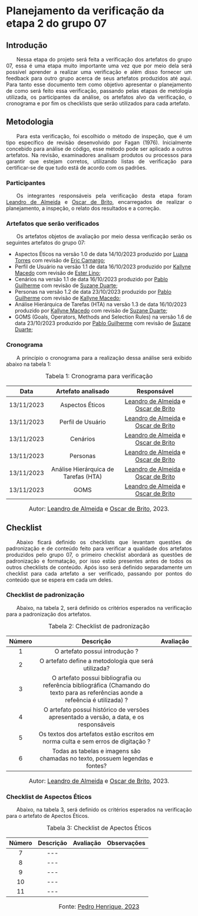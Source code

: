 # Planejamento da verificação da etapa 2 do grupo 07

## Introdução
<p align="justify">&emsp;&emsp;Nessa etapa do projeto será feita a verificação dos artefatos do grupo 07, essa é uma etapa muito importante uma vez que por meio dela será possível aprender a realizar uma verificação e além disso fornecer um feedback para outro grupo acerca de seus artefatos produzidos até aqui. Para tanto esse documento tem como objetivo apresentar o planejamento de como será feito essa verificação, passando pelas etapas de metologia utilizada, os participantes da análise, os artefatos alvo da verificação, o cronograma e por fim os checklists que serão utilizados para cada artefato.</p> 

## Metodologia 
<p align="justify">&emsp;&emsp;Para esta verificação, foi escolhido o método de inspeção, que é um tipo específico de revisão desenvolvido por Fagan (1976). Inicialmente concebido para análise de código, esse método pode ser aplicado a outros artefatos. Na revisão, examinadores analisam produtos ou processos para garantir que estejam corretos, utilizando listas de verificação para certificar-se de que tudo está de acordo com os padrões.</p>


### Participantes
<p align="justify">&emsp;&emsp;Os integrantes responsáveis pela verificação desta etapa foram <a href="https://github.com/leomitx10" target="_blanck">Leandro de Almeida</a> e <a href="https://github.com/OscarDeBrito" target="_blanck">Oscar de Brito</a>, encarregados de realizar o planejamento, a inspeção, o relato dos resultados e a correção.</p>

### Artefatos que serão verificados
<p align="justify">&emsp;&emsp;Os artefatos objetos de avaliação por meio dessa verificação serão os seguintes artefatos do grupo 07:</p>

- Aspectos Éticos na versão 1.0 de data 14/10/2023 produzido por <a href= "https://github.com/luanatorress" target="_blanck">Luana Torres</a> com revisão de <a href="https://github.com/ericcs10" target="_blanck">Eric Camargo</a>;
- Perfil de Usuário na versão 1.1 de data 16/10/2023 produzido por <a href= "https://github.com/kalipassos" target="_blanck">Kallyne Macedo</a> com revisão de <a href="https://github.com/esteerlino" target="_blanck">Ester Lino</a>;
- Cenários na versão 1.1 de data 16/10/2023 produzido por <a href= "https://github.com/PabloGJBS" target="_blanck">Pablo Guilherme</a> com revisão de <a href="https://github.com/suzaneduarte" target="_blanck">Suzane Duarte</a>;
- Personas na versão 1.2 de data 23/10/2023 produzido por <a href= "https://github.com/PabloGJBS" target="_blanck">Pablo Guilherme</a> com revisão de <a href="https://github.com/kalipassos" target="_blanck">Kallyne Macedo</a>;
- Análise Hierárquica de Tarefas (HTA) na versão 1.3 de data 16/10/2023 produzido por <a href= "https://github.com/kalipassos" target="_blanck">Kallyne Macedo</a> com revisão de <a href="https://github.com/suzaneduarte" target="_blanck">Suzane Duarte</a>;
- GOMS (Goals, Operators, Methods and Selection Rules) na versão 1.6 de data 23/10/2023 produzido por <a href= "https://github.com/PabloGJBS" target="_blanck">Pablo Guilherme</a> com revisão de <a href="https://github.com/suzaneduarte" target="_blanck">Suzane Duarte</a>;

### Cronograma
<p align="justify">&emsp;&emsp;A princípio o cronograma para a realização dessa análise será exibido abaixo na tabela 1:</p>

<font size="3"><p style="text-align: center"> Tabela 1:  Cronograma para verificação</p> </font>

<center>

| Data | Artefato analisado | Responsável |
| :--: | :----------------: | :---------: |
| 13/11/2023 | Aspectos Éticos | <a href="https://github.com/leomitx10" target="_blanck">Leandro de Almeida</a> e <a href="https://github.com/OscarDeBrito" target="_blanck">Oscar de Brito</a> |
| 13/11/2023 | Perfil de Usuário | <a href="https://github.com/leomitx10" target="_blanck">Leandro de Almeida</a> e <a href="https://github.com/OscarDeBrito" target="_blanck">Oscar de Brito</a> | 
| 13/11/2023 | Cenários | <a href="https://github.com/leomitx10" target="_blanck">Leandro de Almeida</a> e <a href="https://github.com/OscarDeBrito" target="_blanck">Oscar de Brito</a> | 
| 13/11/2023 | Personas | <a href="https://github.com/leomitx10" target="_blanck">Leandro de Almeida</a> e <a href="https://github.com/OscarDeBrito" target="_blanck">Oscar de Brito</a> |
| 13/11/2023 | Análise Hierárquica de Tarefas (HTA) | <a href="https://github.com/leomitx10" target="_blanck">Leandro de Almeida</a> e <a href="https://github.com/OscarDeBrito" target="_blanck">Oscar de Brito</a> | 
| 13/11/2023 | GOMS | <a href="https://github.com/leomitx10" target="_blanck">Leandro de Almeida</a> e <a href="https://github.com/OscarDeBrito" target="_blanck">Oscar de Brito</a> |

<font size="3"><p style="text-align: center"> Autor: <a href="https://github.com/leomitx10" target="_blanck">Leandro de Almeida</a> e <a href="https://github.com/OscarDeBrito" target="_blanck">Oscar de Brito</a>, 2023.</p></font>

</center>

## Checklist 
<p align="justify">&emsp;&emsp;Abaixo ficará definido os checklists que levantam questões de padronização e de conteúdo feito para verificar a qualidade dos artefatos produzidos pelo grupo 07, o primeiro checklist abordará as questões de padronização e formatação, por isso estão presentes antes de todos os outros checklists de conteúdo. Após isso será definido separadamente um checklist para cada artefato a ser verificado, passando por pontos do conteúdo que se espera em cada um deles.</p>

### Checklist de padronização
<p align="justify">&emsp;&emsp;Abaixo, na tabela 2, será definido os critérios esperados na verificação para a padronização dos artefatos.</p>

<font size="3"><p style="text-align: center"> Tabela 2: Checklist de padronização</p> </font>

<center>

| Número | Descrição | Avaliação | 
| :----: | :-------: | :-------: |
| 1 | O artefato possui introdução ?| | 
| 2 | O artefato define a metodologia que será utilizada? | | 
| 3 | O artefato possui bibliografia ou referência bibliográfica (Chamando do texto para as referências aonde a refeência é utilizada) ?| |
| 4 | O artefato possui histórico de versões apresentado a versão, a data, e os responsáveis | | 
| 5 | Os textos dos artefatos estão escritos em norma culta e sem erros de digitação ? | | 
| 6 | Todas as tabelas e imagens são chamadas no texto, possuem legendas e fontes? | | 


</center>

<font size="3"><p style="text-align: center"> Autor: <a href="https://github.com/leomitx10" target="_blanck">Leandro de Almeida</a> e <a href="https://github.com/OscarDeBrito" target="_blanck">Oscar de Brito</a>, 2023.</p></font>


### Checklist de Aspectos Éticos
<p align="justify">&emsp;&emsp;Abaixo, na tabela 3, será definido os critérios esperados na verificação para o artefato de Apectos Éticos.</p>

<font size="3"><p style="text-align: center"> Tabela 3: Checklist de Apectos Éticos</p> </font>

<center>

| Número | Descrição | Avaliação | Observações |
| :----: | :-------: | :-------: | :---------: |
| 7 | --- | | |
| 8 | ---| | |  
| 9 | --- | | |
| 10 | --- | | | 
| 11 | --- | | | 

</center>

<font size="3"><p style="text-align: center"> Fonte: <a href="https://github.com/Muniz2811" target="_blanck">Pedro Henrique, 2023</a> </p> </font>
